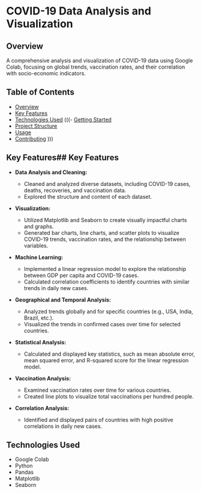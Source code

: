 # COVID-19 Data Analysis and Visualization

## Overview

A comprehensive analysis and visualization of COVID-19 data using Google Colab, focusing on global trends, vaccination rates, and their correlation with socio-economic indicators.

## Table of Contents

- [Overview](#overview)
- [Key Features](#key-features)
- [Technologies Used](#technologies-used)
(((- [Getting Started](#getting-started)
- [Project Structure](#project-structure)
- [Usage](#usage)
- [Contributing](#contributing)
)))
## Key Features## Key Features

- **Data Analysis and Cleaning:**
  - Cleaned and analyzed diverse datasets, including COVID-19 cases, deaths, recoveries, and vaccination data.
  - Explored the structure and content of each dataset.

- **Visualization:**
  - Utilized Matplotlib and Seaborn to create visually impactful charts and graphs.
  - Generated bar charts, line charts, and scatter plots to visualize COVID-19 trends, vaccination rates, and the relationship between variables.

- **Machine Learning:**
  - Implemented a linear regression model to explore the relationship between GDP per capita and COVID-19 cases.
  - Calculated correlation coefficients to identify countries with similar trends in daily new cases.

- **Geographical and Temporal Analysis:**
  - Analyzed trends globally and for specific countries (e.g., USA, India, Brazil, etc.).
  - Visualized the trends in confirmed cases over time for selected countries.

- **Statistical Analysis:**
  - Calculated and displayed key statistics, such as mean absolute error, mean squared error, and R-squared score for the linear regression model.

- **Vaccination Analysis:**
  - Examined vaccination rates over time for various countries.
  - Created line plots to visualize total vaccinations per hundred people.

- **Correlation Analysis:**
  - Identified and displayed pairs of countries with high positive correlations in daily new cases.

## Technologies Used

- Google Colab
- Python
- Pandas
- Matplotlib
- Seaborn
